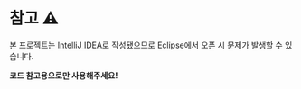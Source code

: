 # 참고 ⚠
본 프로젝트는 [IntelliJ IDEA](https://www.jetbrains.com/ko-kr/idea/)로 작성됐으므로 [Eclipse](https://www.eclipse.org/)에서 오픈 시 문제가 발생할 수 있습니다.  

**코드 참고용으로만 사용해주세요!**